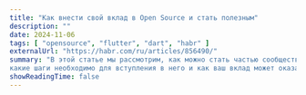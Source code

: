```yaml
---
title: "Как внести свой вклад в Open Source и стать полезным"
description: ""
date: 2024-11-06
tags: [ "opensource", "flutter", "dart", "habr" ]
externalUrl: "https://habr.com/ru/articles/856490/"
summary: "В этой статье мы рассмотрим, как можно стать частью сообщества Open Source, 
какие шаги необходимо для вступления в него и как ваш вклад может оказать значительное влияние на развитие проектов."
showReadingTime: false
---
```

